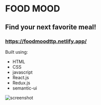 # FOOD MOOD

## Find your next favorite meal!

### https://foodmoodttp.netlify.app/

Built using:

- HTML
- CSS
- javascript
- React.js
- Redux.js
- semantic-ui

![screenshot](https://github.com/Jasonx235/GameStore/blob/main/foodmood.png)
